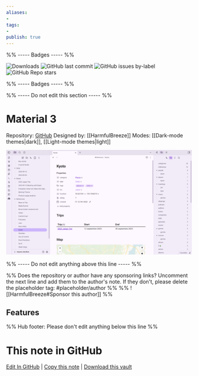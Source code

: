 ```yaml
---
aliases:
- 
tags: 
- 
publish: true
---
```


%% ----- Badges ----- %%

![Downloads](https://img.shields.io/badge/downloads-69-573E7A?style=for-the-badge&logo=)
![GitHub last commit](https://img.shields.io/github/last-commit/HarmfulBreeze/obsidian-material-3-theme?color=573E7A&label=last%20update&logo=github&style=for-the-badge)
![GitHub issues by-label](https://img.shields.io/github/issues/HarmfulBreeze/obsidian-material-3-theme/help%20wanted?color=573E7A&logo=github&style=for-the-badge) 
![GitHub Repo stars](https://img.shields.io/github/stars/HarmfulBreeze/obsidian-material-3-theme?color=573E7A&logo=github&style=for-the-badge)

%% ----- Badges ----- %%

%% ----- Do not edit this section ----- %%

# Material 3

Repository: [GitHub](https://github.com/HarmfulBreeze/obsidian-material-3-theme)
Designed by: [[HarmfulBreeze]]
Modes: [[Dark-mode themes|dark]], [[Light-mode themes|light]]



![screenshot](https://github.com/HarmfulBreeze/obsidian-material-3-theme/raw/HEAD/screenshot.png)

%% ----- Do not edit anything above this line ----- %% 

%% Does the repository or author have any sponsoring links? Uncomment the next line and add them to the author's note. If they don't, please delete the placeholder tag: #placeholder/author %%
%% ![[HarmfulBreeze#Sponsor this author]] %%


## Features



%% Hub footer: Please don't edit anything below this line %%

# This note in GitHub

<span class="git-footer">[Edit In GitHub](https://github.dev/obsidian-community/obsidian-hub/blob/main/02%20-%20Community%20Expansions/02.05%20All%20Community%20Expansions/Themes/Material%203.md "git-hub-edit-note") | [Copy this note](https://raw.githubusercontent.com/obsidian-community/obsidian-hub/main/02%20-%20Community%20Expansions/02.05%20All%20Community%20Expansions/Themes/Material%203.md "git-hub-copy-note") | [Download this vault](https://github.com/obsidian-community/obsidian-hub/archive/refs/heads/main.zip "git-hub-download-vault") </span>
